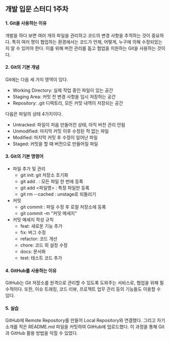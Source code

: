 ## 개발 입문 스터디 1주차

#### 1. Git을 사용하는 이유
개발을 하다 보면 여러 개의 파일을 관리하고 코드의 변경 사항을 추적하는 것이 중요하다. 특히 여러 명이 협업하는 환경에서는 코드가 언제, 어떻게, 누구에 의해 수정되었는지 알 수 있어야 한다. 이를 위해 버전 관리를 돕고 협업을 지원하는 Git을 사용하는 것이다. 

#### 2. Git의 기본 개념
Git에는 다음 세 가지 영역이 있다.
* Working Directory: 실제 작업 중인 파일이 있는 공간
* Staging Area: 커밋 전 변경 사항을 임시 저장하는 공간
* Repository: .git 디렉토리, 모든 커밋 내역이 저장되는 공간

다음은 파일의 상태 4가지이다.
* Untracked: 파일이 처음 만들어진 상태, 아직 버전 관리 안됨
* Unmodified: 마지막 커밋 이후 수정된 적 없는 파일
* Modified: 마지막 커밋 후 수정이 일어난 파일
* Staged: 커밋을 할 때 버전으로 만들어질 파일

#### 3. Git의 기본 명령어
* 파일 추가 및 관리
    + git init: git 저장소 초기화
    + git add . : 모든 파일 한 번에 등록
    + git add <파일명> : 특정 파일만 등록
    + git rm --cached <file> : unstage로 되돌리기
* 커밋
    + git commit : 파일 수정 후 로컬 저장소에 등록
    + git commit -m "커밋 메세지"
* 커밋 메세지 작성 규칙
    + feat: 새로운 기능 추가
    + fix: 버그 수정
    + refactor: 코드 개선
    + chore: 코드 외 설정 수정
    + docs: 문서화
    + test: 테스트 코드 추가

#### 4. GitHub를 사용하는 이유
GitHub는 Git 저장소를 원격으로 관리할 수 있도록 도와주는 서비스로, 협업을 위해 필수적이다. 또한, 이슈 트래킹, 코드 리뷰, 프로젝트 업무 관리 등의 기능들도 이용할 수 있다.

#### 5. 실습
GitHub에 Remote Repository를 만들어 Local Repository와 연결했다. 그리고 자기소개를 적은 README.md 파일을 커밋하여 GitHub에 업로드했다. 이 과정을 통해 Git과 GitHub 활용 방법을 익힐 수 있었다.
